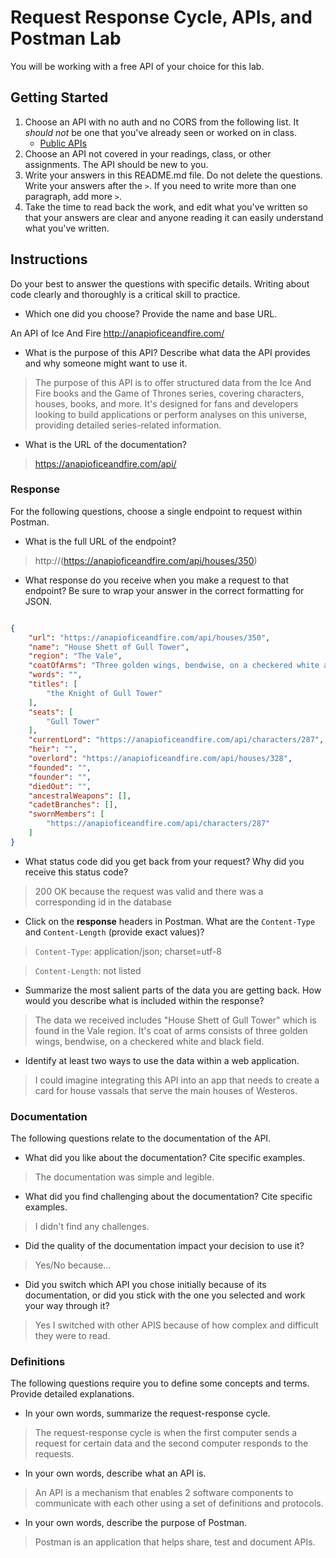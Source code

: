 # Request Response Cycle, APIs, and Postman Lab

You will be working with a free API of your choice for this lab.

## Getting Started

1. Choose an API with no auth and no CORS from the following list. It _should not_ be one that you've already seen or worked on in class.
   - [Public APIs](https://github.com/public-apis/public-apis)
1. Choose an API not covered in your readings, class, or other assignments. The API should be new to you.
1. Write your answers in this README.md file. Do not delete the questions. Write your answers after the `>`. If you need to write more than one paragraph, add more `>`.
1. Take the time to read back the work, and edit what you've written so that your answers are clear and anyone reading it can easily understand what you've written.

## Instructions

Do your best to answer the questions with specific details. Writing about code clearly and thoroughly is a critical skill to practice.

- Which one did you choose? Provide the name and base URL.

> 
An API of Ice And Fire
http://anapioficeandfire.com/

- What is the purpose of this API? Describe what data the API provides and why someone might want to use it.

> The purpose of this API is to offer structured data from the Ice And Fire books and the Game of Thrones series, covering characters, houses, books, and more. It's designed for fans and developers looking to build applications or perform analyses on this universe, providing detailed series-related information.

- What is the URL of the documentation?

> https://anapioficeandfire.com/api/

### Response

For the following questions, choose a single endpoint to request within Postman.

- What is the full URL of the endpoint?

> http://(https://anapioficeandfire.com/api/houses/350)

- What response do you receive when you make a request to that endpoint? Be sure to wrap your answer in the correct formatting for JSON.

```json

{
    "url": "https://anapioficeandfire.com/api/houses/350",
    "name": "House Shett of Gull Tower",
    "region": "The Vale",
    "coatOfArms": "Three golden wings, bendwise, on a checkered white and black field(Chequy argent and sable, in bend three dexter wings elevated bendwise or)",
    "words": "",
    "titles": [
        "the Knight of Gull Tower"
    ],
    "seats": [
        "Gull Tower"
    ],
    "currentLord": "https://anapioficeandfire.com/api/characters/287",
    "heir": "",
    "overlord": "https://anapioficeandfire.com/api/houses/328",
    "founded": "",
    "founder": "",
    "diedOut": "",
    "ancestralWeapons": [],
    "cadetBranches": [],
    "swornMembers": [
        "https://anapioficeandfire.com/api/characters/287"
    ]
}

```

- What status code did you get back from your request? Why did you receive this status code?

> 200 OK because the request was valid and there was a corresponding id in the database

- Click on the **response** headers in Postman. What are the `Content-Type` and `Content-Length` (provide exact values)?

> `Content-Type`: application/json; charset=utf-8

> `Content-Length`: not listed

- Summarize the most salient parts of the data you are getting back. How would you describe what is included within the response?

> The data we received includes "House Shett of Gull Tower" which is found in the Vale region. It's coat of arms consists of three golden wings, bendwise, on a checkered white and black field.

- Identify at least two ways to use the data within a web application.

> I could imagine integrating this API into an app that needs to create a card for house vassals that serve the main houses of Westeros.

### Documentation

The following questions relate to the documentation of the API.

- What did you like about the documentation? Cite specific examples.

> The documentation was simple and legible. 

- What did you find challenging about the documentation? Cite specific examples.

> I didn't find any challenges. 

- Did the quality of the documentation impact your decision to use it?

> Yes/No because...

- Did you switch which API you chose initially because of its documentation, or did you stick with the one you selected and work your way through it?

> Yes I switched with other APIS because of how complex and difficult they were to read.

### Definitions

The following questions require you to define some concepts and terms. Provide detailed explanations.

- In your own words, summarize the request-response cycle.

> The request-response cycle is when the first computer sends a request for certain data and the second computer responds to the requests. 

- In your own words, describe what an API is.

> An API is a mechanism that enables 2 software components to communicate with each other using a set of definitions and protocols. 

- In your own words, describe the purpose of Postman.

> Postman is an application that helps share, test and document APIs.
